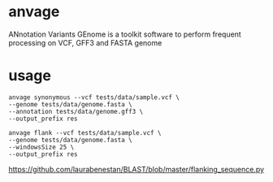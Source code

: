 # anvage
ANnotation Variants GEnome is a toolkit software to perform frequent processing on VCF, GFF3 and FASTA genome



# usage


```
anvage synonymous --vcf tests/data/sample.vcf \
--genome tests/data/genome.fasta \
--annotation tests/data/genome.gff3 \
--output_prefix res
```


```
anvage flank --vcf tests/data/sample.vcf \
--genome tests/data/genome.fasta \
--windowsSize 25 \
--output_prefix res
```


https://github.com/laurabenestan/BLAST/blob/master/flanking_sequence.py